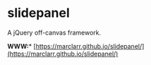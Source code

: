 # slidepanel
A jQuery off-canvas framework.

**WWW:*** [https://marclarr.github.io/slidepanel/](https://marclarr.github.io/slidepanel/)
